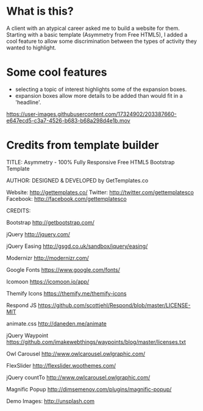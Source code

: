 # What is this?
A client with an atypical career asked me to build a website for them. Starting with a basic template (Asymmetry from Free HTML5), I added a cool feature to allow some discrimination between the types of activity they wanted to highlight.  

# Some cool features
- selecting a topic of interest highlights some of the expansion boxes.
- expansion boxes allow more details to be added than would fit in a 'headline'.

https://user-images.githubusercontent.com/17324902/203387660-e647ecd5-c3a7-4526-b683-b68a298d4e1b.mov

# Credits from template builder
TITLE: 
Asymmetry - 100% Fully Responsive Free HTML5 Bootstrap Template

AUTHOR:
DESIGNED & DEVELOPED by GetTemplates.co

Website: http://gettemplates.co/
Twitter: http://twitter.com/gettemplatesco
Facebook: http://facebook.com/gettemplatesco

CREDITS:

Bootstrap
http://getbootstrap.com/

jQuery
http://jquery.com/

jQuery Easing
http://gsgd.co.uk/sandbox/jquery/easing/

Modernizr
http://modernizr.com/

Google Fonts
https://www.google.com/fonts/

Icomoon
https://icomoon.io/app/

Themify Icons
https://themify.me/themify-icons

Respond JS
https://github.com/scottjehl/Respond/blob/master/LICENSE-MIT

animate.css
http://daneden.me/animate

jQuery Waypoint
https://github.com/imakewebthings/waypoints/blog/master/licenses.txt

Owl Carousel
http://www.owlcarousel.owlgraphic.com/

FlexSlider
http://flexslider.woothemes.com/

jQuery countTo
http://www.owlcarousel.owlgraphic.com/

Magnific Popup
http://dimsemenov.com/plugins/magnific-popup/

Demo Images:
http://unsplash.com

